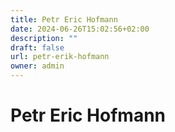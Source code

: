 ```yaml
---
title: Petr Eric Hofmann
date: 2024-06-26T15:02:56+02:00
description: ""
draft: false
url: petr-erik-hofmann
owner: admin
---
```

# Petr Eric Hofmann
<!-- SECTION BREAK -->
